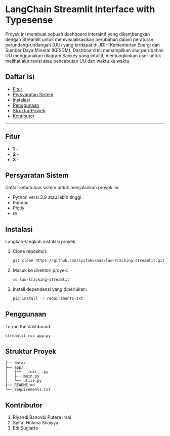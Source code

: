 # LangChain Streamlit Interface with Typesense

Proyek ini membuat sebuah dashboard interaktif yang dikembangkan dengan Streamlit untuk memvisualisasikan perubahan dalam peraturan perundang-undangan (UU) yang terdapat di JDIH Kementerian Energi dan Sumber Daya Mineral (KESDM). Dashboard ini menampilkan alur perubahan UU menggunakan diagram Sankey yang intuitif, memungkinkan user untuk melihat alur revisi atau pencabutan UU dari waktu ke waktu.

## Daftar Isi
- [Fitur](#fitur)
- [Persyaratan Sistem](#persyaratan-sistem)
- [Instalasi](#instalasi)
- [Penggunaan](#penggunaan)
- [Struktur Proyek](#struktur-proyek)
- [Kontibutor](#kontributor)

---

## Fitur

- **1** - 
- **2** - 
- **3** -  

## Persyaratan Sistem

Daftar kebutuhan sistem untuk menjalankan proyek ini:
- Python versi 3.9 atau lebih tinggi
- Pandas
- Plotly
- re

## Instalasi

Langkah-langkah instalasi proyek:
1. Clone repositori:
    ```bash
    git clone https://github.com/syifahukmas/law-tracking-streamlit.git
    ```
2. Masuk ke direktori proyek:
    ```bash
    cd law-tracking-streamlit
    ```
3. Install dependensi yang diperlukan:
    ```bash
    pip install -r requirements.txt
    ```

## Penggunaan

To run the dashboard:
```bash
streamlit run app.py
```

## Struktur Proyek
```
├── data/
├── app/
│   ├── __init__.py
│   ├── main.py
│   └── utils.py
├── README.md
└── requirements.txt
```

## Kontributor
1. Riyandi Banovbi Putera Irsal
2. Syifa' Hukma Shaiyya
3. Edi Sugiarto
